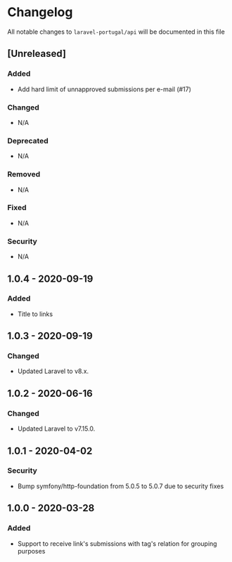 # Changelog

All notable changes to `laravel-portugal/api` will be documented in this file

## [Unreleased]

### Added

- Add hard limit of unnapproved submissions per e-mail (#17)

### Changed

- N/A

### Deprecated

- N/A

### Removed

- N/A

### Fixed

- N/A

### Security

- N/A

## 1.0.4 - 2020-09-19

### Added

- Title to links

## 1.0.3 - 2020-09-19

### Changed

- Updated Laravel to v8.x. 

## 1.0.2 - 2020-06-16

### Changed

- Updated Laravel to v7.15.0. 

## 1.0.1 - 2020-04-02

### Security

- Bump symfony/http-foundation from 5.0.5 to 5.0.7 due to security fixes

## 1.0.0 - 2020-03-28

### Added

- Support to receive link's submissions with tag's relation for grouping purposes

